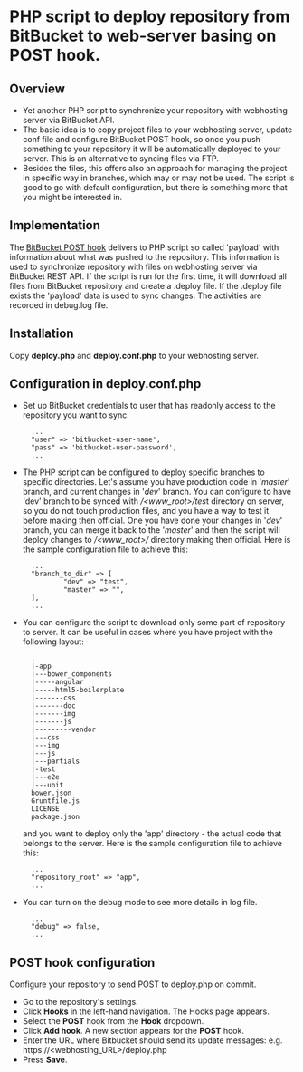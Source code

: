 # PHP script to deploy repository from BitBucket to web-server basing on POST hook. #

## Overview ##
* Yet another PHP script to synchronize your repository with webhosting server via BitBucket API. 
* The basic idea is to copy project files to your webhosting server, update conf file and configure BitBucket POST hook, so once you push something to your repository it will be automatically deployed to your server. This is an alternative to syncing files via FTP.
* Besides the files, this offers also an approach for managing the project in specific way in branches, which may or may not be used. The script is good to go with default configuration, but there is something more that you might be interested in.

## Implementation ##
The [BitBucket POST hook](https://confluence.atlassian.com/display/BITBUCKET/POST+hook+management) delivers to PHP script so called 'payload' with information about what was pushed to the repository. This information is used to synchronize repository with files on webhosting server via BitBucket REST API. If the script is run for the first time, it will download all files from BitBucket repository and create a .deploy file. If the .deploy file exists the 'payload' data is used to sync changes. The activities are recorded in debug.log file.

## Installation ##
Copy **deploy.php** and **deploy.conf.php** to your webhosting server.

## Configuration in deploy.conf.php ##
* Set up BitBucket credentials to user that has readonly access to the repository you want to sync.

		...
		"user" => 'bitbucket-user-name',
		"pass" => 'bitbucket-user-password',
		...

* The PHP script can be configured to deploy specific branches to specific directories. Let's assume you have production code in '*master*' branch, and current changes in '*dev*' branch. You can configure to have 'dev' branch to be synced with  */<www_root>/tes*t directory on server, so you do not touch production files, and you have a way to test it before making then official. One you have done your changes in '*dev*' branch, you can merge it back to the '*master*' and then the script will deploy changes to */<www_root>/* directory making then official. Here is the sample configuration file to achieve this: 

		...
		"branch_to_dir" => [
				"dev" => "test", 
				"master" => "",
		],
		...

* You can configure the script to download only some part of repository to server. It can be useful in cases where you have project with the following layout:

		.
		|-app
		|---bower_components
		|-----angular
		|-----html5-boilerplate
		|-------css
		|-------doc
		|-------img
		|-------js
		|---------vendor
		|---css
		|---img
		|---js
		|---partials
		|-test
		|---e2e
		|---unit
		bower.json
		Gruntfile.js
		LICENSE
		package.json	


	and you want to deploy only the 'app' directory - the actual code that belongs to the server. Here is the sample configuration file to achieve this:

		...
		"repository_root" => "app",
		...

* You can turn on the debug mode to see more details in log file. 

		...
		"debug" => false,
		...

## POST hook configuration ##
Configure your repository to send POST to deploy.php on commit. 

* Go to the repository's  settings.
* Click **Hooks** in the left-hand navigation. The Hooks page appears.
* Select the **POST** hook from the **Hook** dropdown.
* Click **Add hook**. A new section appears for the **POST** hook.
* Enter the URL where Bitbucket should send its update messages: e.g. https://<webhosting_URL>/deploy.php
* Press **Save**.
